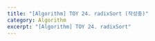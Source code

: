 ```yaml
---
title: "[Algorithm] TOY 24. radixSort (작성중)"
category: Algorithm
excerpt: "[Algorithm] TOY 24. radixSort"
---
```


